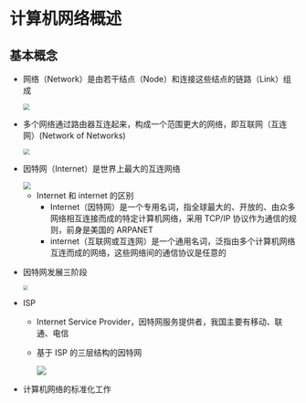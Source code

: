 # 计算机网络概述

## 基本概念

- 网络（Network）是由若干结点（Node）和连接这些结点的链路（Link）组成

  <img src="https://cdn.jsdelivr.net/gh/ShameYang/images/img/%E7%BD%91%E7%BB%9C.png" style="zoom: 67%;" />

- 多个网络通过路由器互连起来，构成一个范围更大的网络，即互联网（互连网）(Network of Networks)

  <img src="https://cdn.jsdelivr.net/gh/ShameYang/images/img/%E4%BA%92%E8%81%94%E7%BD%91.png" style="zoom: 67%;" />

- 因特网（Internet）是世界上最大的互连网络

  <img src="https://cdn.jsdelivr.net/gh/ShameYang/images/img/%E5%9B%A0%E7%89%B9%E7%BD%91.png" style="zoom:80%;" />
  
  - Internet 和 internet 的区别
    - Internet（因特网）是一个专用名词，指全球最大的、开放的、由众多网络相互连接而成的特定计算机网络，采用 TCP/IP 协议作为通信的规则，前身是美国的 ARPANET
    - internet（互联网或互连网）是一个通用名词，泛指由多个计算机网络互连而成的网络，这些网络间的通信协议是任意的

- 因特网发展三阶段

  <img src="https://cdn.jsdelivr.net/gh/ShameYang/images/img/%E5%9B%A0%E7%89%B9%E7%BD%91%E5%8F%91%E5%B1%95%E4%B8%89%E9%98%B6%E6%AE%B5.png" style="zoom: 50%;" />

- ISP

  - Internet Service Provider，因特网服务提供者，我国主要有移动、联通、电信

  - 基于 ISP 的三层结构的因特网

    ![](https://cdn.jsdelivr.net/gh/ShameYang/images/img/%E5%9F%BA%E4%BA%8EISP%E7%9A%84%E4%B8%89%E5%B1%82%E7%BB%93%E6%9E%84%E7%9A%84%E5%9B%A0%E7%89%B9%E7%BD%91.png)

- 计算机网络的标准化工作
